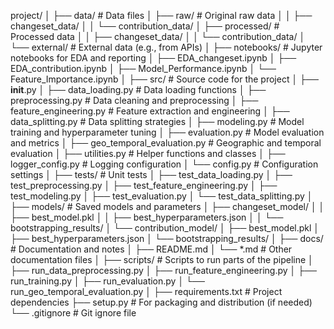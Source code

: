 project/
│
├── data/                           # Data files
│   ├── raw/                        # Original raw data
│   │   ├── changeset_data/
│   │   └── contribution_data/
│   ├── processed/                  # Processed data
│   │   ├── changeset_data/
│   │   └── contribution_data/
│   └── external/                   # External data (e.g., from APIs)
│
├── notebooks/                      # Jupyter notebooks for EDA and reporting
│   ├── EDA_changeset.ipynb
│   ├── EDA_contribution.ipynb
│   ├── Model_Performance.ipynb
│   └── Feature_Importance.ipynb
│
├── src/                            # Source code for the project
│   ├── __init__.py
│   ├── data_loading.py             # Data loading functions
│   ├── preprocessing.py            # Data cleaning and preprocessing
│   ├── feature_engineering.py      # Feature extraction and engineering
│   ├── data_splitting.py           # Data splitting strategies
│   ├── modeling.py                 # Model training and hyperparameter tuning
│   ├── evaluation.py               # Model evaluation and metrics
│   ├── geo_temporal_evaluation.py  # Geographic and temporal evaluation
│   ├── utilities.py                # Helper functions and classes
│   ├── logger_config.py            # Logging configuration
│   └── config.py                   # Configuration settings
│
├── tests/                          # Unit tests
│   ├── test_data_loading.py
│   ├── test_preprocessing.py
│   ├── test_feature_engineering.py
│   ├── test_modeling.py
│   ├── test_evaluation.py
│   └── test_data_splitting.py
│
├── models/                         # Saved models and parameters
│   ├── changeset_model/
│   │   ├── best_model.pkl
│   │   ├── best_hyperparameters.json
│   │   └── bootstrapping_results/
│   └── contribution_model/
│       ├── best_model.pkl
│       ├── best_hyperparameters.json
│       └── bootstrapping_results/
│
├── docs/                           # Documentation and notes
│   ├── README.md
│   └── *.md                        # Other documentation files
│
├── scripts/                        # Scripts to run parts of the pipeline
│   ├── run_data_preprocessing.py
│   ├── run_feature_engineering.py
│   ├── run_training.py
│   ├── run_evaluation.py
│   └── run_geo_temporal_evaluation.py
│
├── requirements.txt                # Project dependencies
├── setup.py                        # For packaging and distribution (if needed)
└── .gitignore                      # Git ignore file
